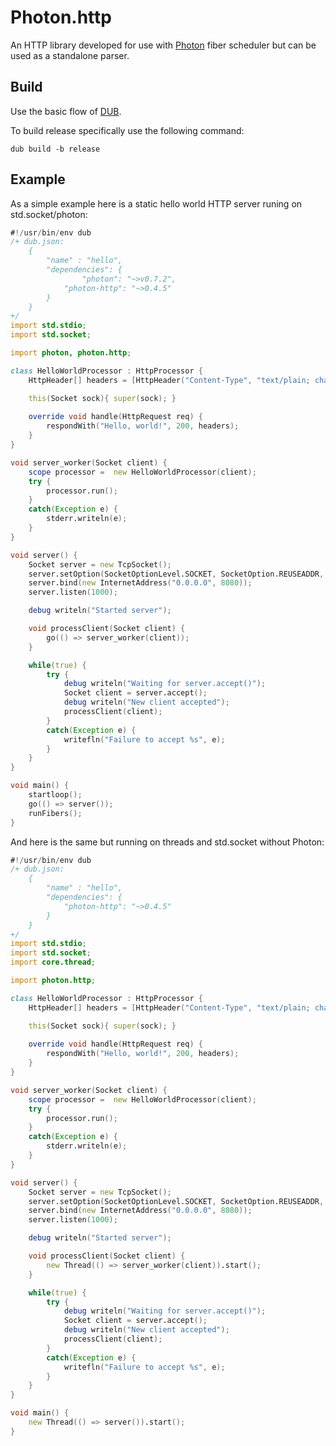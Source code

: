 # Photon.http

An HTTP library developed for use with [Photon](https://github.com/DmitryOlshansky/photon) fiber scheduler but can be used as a standalone parser.

## Build

Use the basic flow of [DUB](https://dub.pm/getting-started/first-steps/#building-a-third-party-project).

To build release specifically use the following command:
```
dub build -b release
```
## Example

As a simple example here is a static hello world HTTP server runing on std.socket/photon:

```d
#!/usr/bin/env dub
/+ dub.json:
    {
	    "name" : "hello",
        "dependencies": {
		        "photon": "~>v0.7.2",
            "photon-http": "~>0.4.5"
        }
    }
+/
import std.stdio;
import std.socket;

import photon, photon.http;

class HelloWorldProcessor : HttpProcessor {
    HttpHeader[] headers = [HttpHeader("Content-Type", "text/plain; charset=utf-8")];

    this(Socket sock){ super(sock); }
    
    override void handle(HttpRequest req) {
        respondWith("Hello, world!", 200, headers);
    }
}

void server_worker(Socket client) {
    scope processor =  new HelloWorldProcessor(client);
    try {
        processor.run();
    }
    catch(Exception e) {
        stderr.writeln(e);
    }
}

void server() {
    Socket server = new TcpSocket();
    server.setOption(SocketOptionLevel.SOCKET, SocketOption.REUSEADDR, true);
    server.bind(new InternetAddress("0.0.0.0", 8080));
    server.listen(1000);

    debug writeln("Started server");

    void processClient(Socket client) {
        go(() => server_worker(client));
    }

    while(true) {
        try {
            debug writeln("Waiting for server.accept()");
            Socket client = server.accept();
            debug writeln("New client accepted");
            processClient(client);
        }
        catch(Exception e) {
            writefln("Failure to accept %s", e);
        }
    }
}

void main() {
    startloop();
    go(() => server());
    runFibers();
}

```

And here is the same but running on threads and std.socket without Photon:
```d
#!/usr/bin/env dub
/+ dub.json:
    {
	    "name" : "hello",
        "dependencies": {
            "photon-http": "~>0.4.5"
        }
    }
+/
import std.stdio;
import std.socket;
import core.thread;

import photon.http;

class HelloWorldProcessor : HttpProcessor {
    HttpHeader[] headers = [HttpHeader("Content-Type", "text/plain; charset=utf-8")];

    this(Socket sock){ super(sock); }
    
    override void handle(HttpRequest req) {
        respondWith("Hello, world!", 200, headers);
    }
}

void server_worker(Socket client) {
    scope processor =  new HelloWorldProcessor(client);
    try {
        processor.run();
    }
    catch(Exception e) {
        stderr.writeln(e);
    }
}

void server() {
    Socket server = new TcpSocket();
    server.setOption(SocketOptionLevel.SOCKET, SocketOption.REUSEADDR, true);
    server.bind(new InternetAddress("0.0.0.0", 8080));
    server.listen(1000);

    debug writeln("Started server");

    void processClient(Socket client) {
        new Thread(() => server_worker(client)).start();
    }

    while(true) {
        try {
            debug writeln("Waiting for server.accept()");
            Socket client = server.accept();
            debug writeln("New client accepted");
            processClient(client);
        }
        catch(Exception e) {
            writefln("Failure to accept %s", e);
        }
    }
}

void main() {
    new Thread(() => server()).start();
}

```




